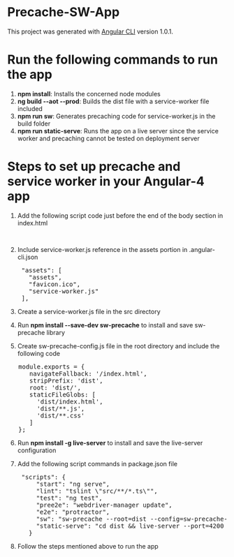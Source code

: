 # Precache-SW-App

This project was generated with [Angular CLI](https://github.com/angular/angular-cli) version 1.0.1.

# Run the following commands to run the app

1. <strong>npm install</strong>: Installs the concerned node modules
2. <strong>ng build --aot --prod</strong>: Builds the dist file with a service-worker file included
3. <strong>npm run sw</strong>: Generates precaching code for service-worker.js in the build folder
4. <strong>npm run static-serve</strong>: Runs the app on a live server since the service worker and precaching cannot be tested on deployment server 

# Steps to set up precache and service worker in your Angular-4 app

1. Add the following script code just before the end of the body section in index.html
   <pre>
    <script>
    if ('serviceWorker' in navigator) {
      navigator.serviceWorker.register('/service-worker.js').then(function(registration) {
        console.log('Service Worker registered');
      }).catch(function(err) {
        console.log('Service Worker registration failed: ', err);
      });
    }
    </script></pre>
    
2. Include service-worker.js reference in the assets portion in .angular-cli.json
    <pre>
    "assets": [
      "assets",
      "favicon.ico",
      "service-worker.js"
    ],</pre>
    
3. Create a service-worker.js file in the src directory
4. Run <strong>npm install --save-dev sw-precache</strong> to install and save sw-precache library
5. Create sw-precache-config.js file in the root directory and include the following code
  <pre>
   module.exports = {
      navigateFallback: '/index.html',
      stripPrefix: 'dist',
      root: 'dist/',
      staticFileGlobs: [
        'dist/index.html',
        'dist/**.js',
        'dist/**.css'
      ]
   };</pre>
   
6. Run <strong>npm install -g live-server</strong> to install and save the live-server configuration
7. Add the following script commands in package.json file  
    <pre>
    "scripts": {
        "start": "ng serve",
        "lint": "tslint \"src/**/*.ts\"",
        "test": "ng test",
        "pree2e": "webdriver-manager update",
        "e2e": "protractor",
        "sw": "sw-precache --root=dist --config=sw-precache-config.js",
        "static-serve": "cd dist && live-server --port=4200 --host=localhost --entry-file=/index.html"
      }</pre>

8. Follow the steps mentioned above to run the app
